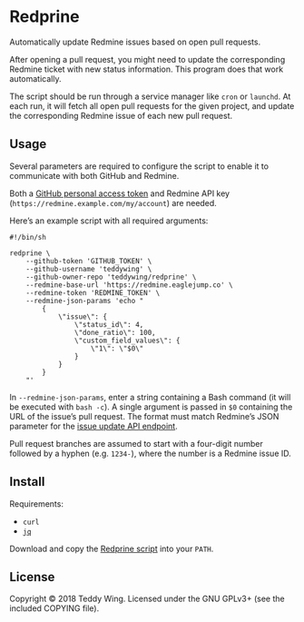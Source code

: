 Redprine
========

Automatically update Redmine issues based on open pull requests.

After opening a pull request, you might need to update the corresponding Redmine
ticket with new status information. This program does that work automatically.

The script should be run through a service manager like `cron` or `launchd`. At
each run, it will fetch all open pull requests for the given project, and update
the corresponding Redmine issue of each new pull request.


## Usage
Several parameters are required to configure the script to enable it to
communicate with both GitHub and Redmine.

Both a [GitHub personal access token][1] and Redmine API key
(`https://redmine.example.com/my/account`) are needed.

Here’s an example script with all required arguments:

	#!/bin/sh

	redprine \
		--github-token 'GITHUB_TOKEN' \
		--github-username 'teddywing' \
		--github-owner-repo 'teddywing/redprine' \
		--redmine-base-url 'https://redmine.eaglejump.co' \
		--redmine-token 'REDMINE_TOKEN' \
		--redmine-json-params 'echo "
			{
				\"issue\": {
					\"status_id\": 4,
					\"done_ratio\": 100,
					\"custom_field_values\": {
						\"1\": \"$0\"
					}
				}
			}
		"'

In `--redmine-json-params`, enter a string containing a Bash command (it will be
executed with `bash -c`). A single argument is passed in `$0` containing the URL
of the issue’s pull request. The format must match Redmine’s JSON parameter for
the [issue update API endpoint][3].

Pull request branches are assumed to start with a four-digit number followed by
a hyphen (e.g. `1234-`), where the number is a Redmine issue ID.


## Install
Requirements:

* `curl`
* [`jq`][2]

Download and copy the [Redprine script][4] into your `PATH`.


## License
Copyright © 2018 Teddy Wing. Licensed under the GNU GPLv3+ (see the included
COPYING file).


[1]: https://github.com/settings/tokens
[2]: https://stedolan.github.io/jq/
[3]: https://www.redmine.org/projects/redmine/wiki/Rest_Issues#Updating-an-issue
[4]: https://raw.githubusercontent.com/teddywing/redprine/master/redprine
